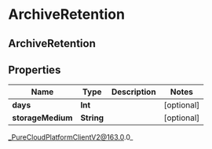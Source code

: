 # ArchiveRetention

## ArchiveRetention

## Properties

|Name | Type | Description | Notes|
|------------ | ------------- | ------------- | -------------|
| **days** | **Int** |  | [optional] |
| **storageMedium** | **String** |  | [optional] |



_PureCloudPlatformClientV2@163.0.0_
